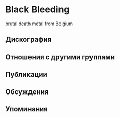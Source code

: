 # Black Bleeding

brutal death metal from Belgium

## Дискография


## Отношения с другими группами


## Публикации


## Обсуждения


## Упоминания

